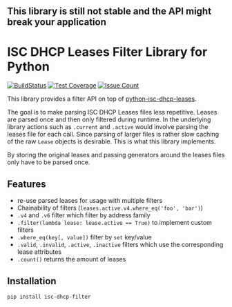 ## This library is still not stable and the API might break your application
# ISC DHCP Leases Filter Library for Python

[![BuildStatus](https://travis-ci.org/andir/isc-dhcp-filter.svg)](https://travis-ci.org/andir/isc-dhcp-filter)
[![Test Coverage](https://codeclimate.com/github/andir/isc-dhcp-filter/badges/coverage.svg)](https://codeclimate.com/github/andir/isc-dhcp-filter/coverage)
[![Issue Count](https://codeclimate.com/github/andir/isc-dhcp-filter/badges/issue_count.svg)](https://codeclimate.com/github/andir/isc-dhcp-filter)

This library provides a filter API on top of  [python-isc-dhcp-leases](https://github.com/MartijnBraam/python-isc-dhcp-leases).

The goal is to make parsing ISC DHCP Leases files less repetitive. Leases are parsed once and then only filtered during runtime. In the underlying library actions such as `.current` and `.active` would involve parsing the leases file for each call. Since parsing of larger files is rather slow caching of the raw `Lease` objects is desirable. This is what this library implements.

By storing the original leases and passing generators around the leases files only have to be parsed once.

## Features

* re-use parsed leases for usage with multiple filters
* Chainability of filters (`leases.active.v4.where_eq('foo', 'bar')`)
* `.v4` and `.v6` filter which filter by address family
* `.filter(lambda lease: lease.active == True)` to implement custom filters
* `.where_eq(key[, value])` filter by `set` key/value
* `.valid`, `.invalid`, `.active`, `.inactive` filters which use the corresponding lease attributes
* `.count()` returns the amount of leases


## Installation

`pip install isc-dhcp-filter`
